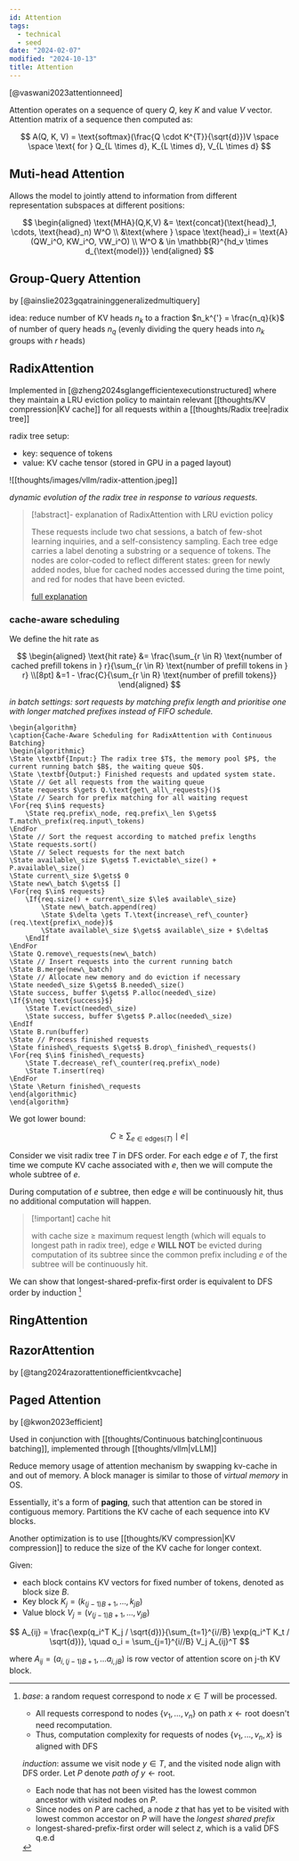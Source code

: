 ```yaml
---
id: Attention
tags:
  - technical
  - seed
date: "2024-02-07"
modified: "2024-10-13"
title: Attention
---
```


[@vaswani2023attentionneed]

Attention operates on a sequence of query $Q$, key $K$ and value $V$ vector. Attention matrix of a sequence then computed as:

$$
A(Q, K, V) = \text{softmax}(\frac{Q \cdot K^{T}}{\sqrt{d}})V \space \space \text{ for } Q_{L \times d}, K_{L \times d}, V_{L \times d}
$$

## Muti-head Attention

Allows the model to jointly attend to information from different representation subspaces at different positions:

$$
\begin{aligned}
\text{MHA}(Q,K,V) &= \text{concat}(\text{head}_1, \cdots, \text{head}_n) W^O \\
&\text{where } \space \text{head}_i = \text{A}(QW_i^O, KW_i^O, VW_i^O) \\
W^O & \in \mathbb{R}^{hd_v \times d_{\text{model}}}
\end{aligned}
$$

## Group-Query Attention

by [@ainslie2023gqatraininggeneralizedmultiquery]

idea: reduce number of KV heads $n_k$ to a fraction $n_k^{'} = \frac{n_q}{k}$ of number of query heads $n_q$ (evenly dividing the query heads into $n_k$ groups with $r$ heads)

## RadixAttention

Implemented in [@zheng2024sglangefficientexecutionstructured] where they maintain a LRU eviction policy to maintain relevant [[thoughts/KV compression|KV cache]] for all requests within a [[thoughts/Radix tree|radix tree]]

radix tree setup:

- key: sequence of tokens
- value: KV cache tensor (stored in GPU in a paged layout)

![[thoughts/images/vllm/radix-attention.jpeg]]

_dynamic evolution of the radix tree in response to various requests._

> [!abstract]- explanation of RadixAttention with LRU eviction policy
>
> These requests include two chat sessions, a batch of few-shot learning inquiries, and a self-consistency sampling. Each tree edge carries a label denoting a substring or a sequence of tokens. The nodes are color-coded to reflect different states: green for newly added nodes, blue for cached nodes accessed during the time point, and red for nodes that have been evicted.
>
> [full explanation](https://lmsys.org/blog/2024-01-17-sglang/#backend-automatic-kv-cache-reuse-with-radixattention)

### cache-aware scheduling

We define the hit rate as

$$
\begin{aligned}
\text{hit rate} &= \frac{\sum_{r \in R} \text{number of cached prefill tokens in } r}{\sum_{r \in R} \text{number of prefill tokens in } r} \\[8pt]
&=1 - \frac{C}{\sum_{r \in R} \text{number of prefill tokens}}
\end{aligned}
$$

_in batch settings: sort requests by matching prefix length and prioritise one with longer matched prefixes instead of FIFO schedule._

```pseudo lineNumber=false
\begin{algorithm}
\caption{Cache-Aware Scheduling for RadixAttention with Continuous Batching}
\begin{algorithmic}
\State \textbf{Input:} The radix tree $T$, the memory pool $P$, the current running batch $B$, the waiting queue $Q$.
\State \textbf{Output:} Finished requests and updated system state.
\State // Get all requests from the waiting queue
\State requests $\gets Q.\text{get\_all\_requests}()$
\State // Search for prefix matching for all waiting request
\For{req $\in$ requests}
    \State req.prefix\_node, req.prefix\_len $\gets$ T.match\_prefix(req.input\_tokens)
\EndFor
\State // Sort the request according to matched prefix lengths
\State requests.sort()
\State // Select requests for the next batch
\State available\_size $\gets$ T.evictable\_size() + P.available\_size()
\State current\_size $\gets$ 0
\State new\_batch $\gets$ []
\For{req $\in$ requests}
    \If{req.size() + current\_size $\le$ available\_size}
        \State new\_batch.append(req)
        \State $\delta \gets T.\text{increase\_ref\_counter}(req.\text{prefix\_node})$
        \State available\_size $\gets$ available\_size + $\delta$
    \EndIf
\EndFor
\State Q.remove\_requests(new\_batch)
\State // Insert requests into the current running batch
\State B.merge(new\_batch)
\State // Allocate new memory and do eviction if necessary
\State needed\_size $\gets$ B.needed\_size()
\State success, buffer $\gets$ P.alloc(needed\_size)
\If{$\neg \text{success}$}
    \State T.evict(needed\_size)
    \State success, buffer $\gets$ P.alloc(needed\_size)
\EndIf
\State B.run(buffer)
\State // Process finished requests
\State finished\_requests $\gets$ B.drop\_finished\_requests()
\For{req $\in$ finished\_requests}
    \State T.decrease\_ref\_counter(req.prefix\_node)
    \State T.insert(req)
\EndFor
\State \Return finished\_requests
\end{algorithmic}
\end{algorithm}
```

We got lower bound:

$$
C \ge \sum_{e \in \text{edges}(T)} \mid e \mid
$$

Consider we visit radix tree $T$ in DFS order. For each edge $e$ of $T$, the first time we compute KV cache associated with $e$, then we will compute the whole subtree of $e$.

During computation of $e$ subtree, then edge $e$ will be continuously hit, thus no additional computation will happen.

> [!important] cache hit
>
> with cache size $\ge$ maximum request length (which will equals to longest path in radix tree), edge $e$ **WILL NOT** be evicted during computation of its subtree
> since the common prefix including $e$ of the subtree will be continuously hit.

We can show that longest-shared-prefix-first order is equivalent to DFS order by induction [^proof]

[^proof]: _base_: a random request correspond to node $x \in T$ will be processed.

    - All requests correspond to nodes $\{v_{1}, \ldots, v_{n}\}$ on path $x \gets \text{root}$ doesn't need recomputation.
    - Thus, computation complexity for requests of nodes $\{v_{1}, \ldots, v_{n}, x\}$ is aligned with DFS

    _induction_: assume we visit node $y \in T$, and the visited node align with DFS order. Let $P$ denote _path of_ $y \gets \text{root}$.

    - Each node that has not been visited has the lowest common ancestor with visited nodes on $P$.
    - Since nodes on $P$ are cached, a node $z$ that has yet to be visited with lowest common accestor on $P$ will have the _longest shared prefix_
    - longest-shared-prefix-first order will select $z$, which is a valid DFS
      q.e.d

## RingAttention

## RazorAttention

by [@tang2024razorattentionefficientkvcache]

## Paged Attention

by [@kwon2023efficient]

Used in conjunction with [[thoughts/Continuous batching|continuous batching]], implemented through [[thoughts/vllm|vLLM]]

Reduce memory usage of attention mechanism by swapping kv-cache in and out of memory. A block manager is similar to those of _virtual memory_ in OS.

Essentially, it's a form of **paging**, such that attention can be stored in contiguous memory.
Partitions the KV cache of each sequence into KV blocks.

Another optimization is to use [[thoughts/KV compression|KV compression]] to reduce the size of the KV cache for longer context.

Given:

- each block contains KV vectors for fixed number of tokens, denoted as block size $B$.
- Key block $K_j= (k_{(j-1)B+1}, \ldots, k_{jB})$
- Value block $V_j= (v_{(j-1)B+1}, \ldots, v_{jB})$

$$
A_{ij} = \frac{\exp(q_i^T K_j / \sqrt{d})}{\sum_{t=1}^{i//B} \exp(q_i^T K_t / \sqrt{d})}, \quad o_i = \sum_{j=1}^{i//B} V_j A_{ij}^T
$$

where $A_{ij}=(a_{i,(j-1)B+1}, \ldots a_{i,jB})$ is row vector of attention score on j-th KV block.
